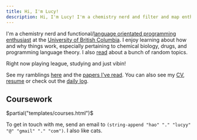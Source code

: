 ```yaml
---
title: Hi, I'm Lucy!
description: Hi, I'm Lucy! I'm a chemistry nerd and filter and map enthusiast studying computer science and chemistry at the University of British Columbia.
---
```


I'm a chemistry nerd and functional/[language orientated programming enthusiast](https://cacm.acm.org/magazines/2018/3/225475-a-programmable-programming-language/fulltext) at the [University of British Columbia](https://www.ubc.ca/). I enjoy learning about how and why things work, especially pertaining to chemical biology, drugs, and programming language theory. I also [read](/papers) about a bunch of random topics. 

Right now playing league, studying and just vibin!

See my ramblings [here](/archive) and the [papers I've read](/papers). You can also see my [CV](/cv/cv.pdf), [resume](/resume-lucy/resume-Lucy-Hao.pdf) or check out the [daily log](/log).

## Coursework
$partial("templates/courses.html")$

<p>
To get in touch with me, send an email to <code>(string-append "hao" "." "lucyy" "@" "gmail" "." "com")</code>. I also like cats.
</p>
